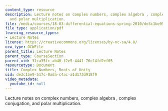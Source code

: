 ```yaml
---
content_type: resource
description: Lecture notes on complex numbers, complex algebra , complex conjugation,
  and polar multiplication.
file: /media/courses/18-03-differential-equations-spring-2010/de3c1be9517c0adac4aca1d173d918f9_MIT18_03S10_c05.pdf
file_type: application/pdf
learning_resource_types:
- Lecture Notes
license: https://creativecommons.org/licenses/by-nc-sa/4.0/
ocw_type: OCWFile
parent_title: Lecture Notes
parent_type: CourseSection
parent_uid: 31ca35fc-ab40-f2e5-4441-76c14fd2ef05
resourcetype: Document
title: Complex Numbers, Roots of Unity
uid: de3c1be9-517c-0ada-c4ac-a1d173d918f9
video_metadata:
  youtube_id: null
---
```

Lecture notes on complex numbers, complex algebra , complex conjugation, and polar multiplication.